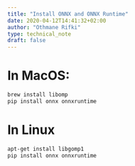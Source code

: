 ```yaml
---
title: "Install ONNX and ONNX Runtime"
date: 2020-04-12T14:41:32+02:00
author: "Othmane Rifki"
type: technical_note
draft: false
---
```

# In MacOS:
``` bash 
brew install libomp
pip install onnx onnxruntime
```
# In Linux
``` bash 
apt-get install libgomp1
pip install onnx onnxruntime
```
